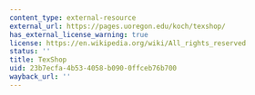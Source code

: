 ```yaml
---
content_type: external-resource
external_url: https://pages.uoregon.edu/koch/texshop/
has_external_license_warning: true
license: https://en.wikipedia.org/wiki/All_rights_reserved
status: ''
title: TexShop
uid: 23b7ecfa-4b53-4058-b090-0ffceb76b700
wayback_url: ''
---
```

